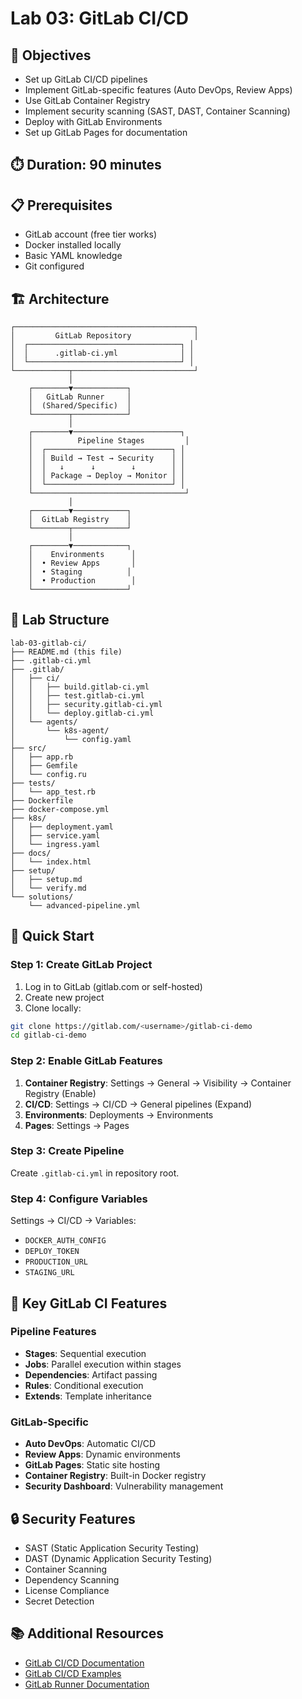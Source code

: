 # Lab 03: GitLab CI/CD

## 🎯 Objectives
- Set up GitLab CI/CD pipelines
- Implement GitLab-specific features (Auto DevOps, Review Apps)
- Use GitLab Container Registry
- Implement security scanning (SAST, DAST, Container Scanning)
- Deploy with GitLab Environments
- Set up GitLab Pages for documentation

## ⏱️ Duration: 90 minutes

## 📋 Prerequisites
- GitLab account (free tier works)
- Docker installed locally
- Basic YAML knowledge
- Git configured

## 🏗️ Architecture

```
┌────────────────────────────────────────┐
│         GitLab Repository              │
│  ┌──────────────────────────────────┐ │
│  │      .gitlab-ci.yml              │ │
│  └──────────────────────────────────┘ │
└────────────┬───────────────────────────┘
             │
    ┌────────▼────────────┐
    │   GitLab Runner     │
    │  (Shared/Specific)  │
    └────────┬────────────┘
             │
    ┌────────▼────────────────────────┐
    │          Pipeline Stages         │
    │  ┌────────────────────────────┐ │
    │  │ Build → Test → Security    │ │
    │  │   ↓      ↓        ↓        │ │
    │  │ Package → Deploy → Monitor │ │
    │  └────────────────────────────┘ │
    └──────────────────────────────────┘
             │
    ┌────────▼────────────┐
    │  GitLab Registry    │
    └────────┬────────────┘
             │
    ┌────────▼────────────┐
    │    Environments      │
    │  • Review Apps       │
    │  • Staging          │
    │  • Production        │
    └─────────────────────┘
```

## 📁 Lab Structure
```
lab-03-gitlab-ci/
├── README.md (this file)
├── .gitlab-ci.yml
├── .gitlab/
│   ├── ci/
│   │   ├── build.gitlab-ci.yml
│   │   ├── test.gitlab-ci.yml
│   │   ├── security.gitlab-ci.yml
│   │   └── deploy.gitlab-ci.yml
│   └── agents/
│       └── k8s-agent/
│           └── config.yaml
├── src/
│   ├── app.rb
│   ├── Gemfile
│   └── config.ru
├── tests/
│   └── app_test.rb
├── Dockerfile
├── docker-compose.yml
├── k8s/
│   ├── deployment.yaml
│   ├── service.yaml
│   └── ingress.yaml
├── docs/
│   └── index.html
├── setup/
│   ├── setup.md
│   └── verify.md
└── solutions/
    └── advanced-pipeline.yml
```

## 🚀 Quick Start

### Step 1: Create GitLab Project

1. Log in to GitLab (gitlab.com or self-hosted)
2. Create new project
3. Clone locally:
```bash
git clone https://gitlab.com/<username>/gitlab-ci-demo
cd gitlab-ci-demo
```

### Step 2: Enable GitLab Features

1. **Container Registry**: Settings → General → Visibility → Container Registry (Enable)
2. **CI/CD**: Settings → CI/CD → General pipelines (Expand)
3. **Environments**: Deployments → Environments
4. **Pages**: Settings → Pages

### Step 3: Create Pipeline

Create `.gitlab-ci.yml` in repository root.

### Step 4: Configure Variables

Settings → CI/CD → Variables:
- `DOCKER_AUTH_CONFIG`
- `DEPLOY_TOKEN`
- `PRODUCTION_URL`
- `STAGING_URL`

## 📝 Key GitLab CI Features

### Pipeline Features
- **Stages**: Sequential execution
- **Jobs**: Parallel execution within stages
- **Dependencies**: Artifact passing
- **Rules**: Conditional execution
- **Extends**: Template inheritance

### GitLab-Specific
- **Auto DevOps**: Automatic CI/CD
- **Review Apps**: Dynamic environments
- **GitLab Pages**: Static site hosting
- **Container Registry**: Built-in Docker registry
- **Security Dashboard**: Vulnerability management

## 🔒 Security Features
- SAST (Static Application Security Testing)
- DAST (Dynamic Application Security Testing)
- Container Scanning
- Dependency Scanning
- License Compliance
- Secret Detection

## 📚 Additional Resources
- [GitLab CI/CD Documentation](https://docs.gitlab.com/ee/ci/)
- [GitLab CI/CD Examples](https://gitlab.com/gitlab-org/gitlab/-/tree/master/lib/gitlab/ci/templates)
- [GitLab Runner Documentation](https://docs.gitlab.com/runner/)

